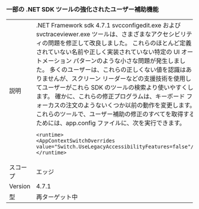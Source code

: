 ### <a name="improved-accessibility-for-some-net-sdk-tools"></a>一部の .NET SDK ツールの強化されたユーザー補助機能

|   |   |
|---|---|
|説明|.NET Framework sdk 4.7.1 svcconfigedit.exe および svctraceviewer.exe ツールは、さまざまなアクセシビリティの問題を修正して改良しました。 これらのほとんど定義されていない名前や正しく実装されていない特定の UI オートメーション パターンのような小さな問題が発生しました。 多くのユーザーは、これらの正しくない値を認識はありませんが、スクリーン リーダーなどの支援技術を使用してユーザーがこれら SDK のツールの検索より使いやすくします。 確かに、これらの修正プログラムは、キーボード フォーカスの注文のようないくつか以前の動作を変更します。これらのツールで、ユーザー補助の修正のすべてを取得するためには、app.config ファイルに、次を実行できます。<pre><code class="language-xml">&lt;runtime&gt;&#13;&#10;&lt;AppContextSwitchOverrides value=&quot;Switch.UseLegacyAccessibilityFeatures=false&quot;/&gt;&#13;&#10;&lt;/runtime&gt;&#13;&#10;</code></pre>|
|スコープ|エッジ|
|Version|4.7.1|
|型|再ターゲット中|

